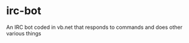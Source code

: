 irc-bot
=======

An IRC bot coded in vb.net that responds to commands and does other various things
